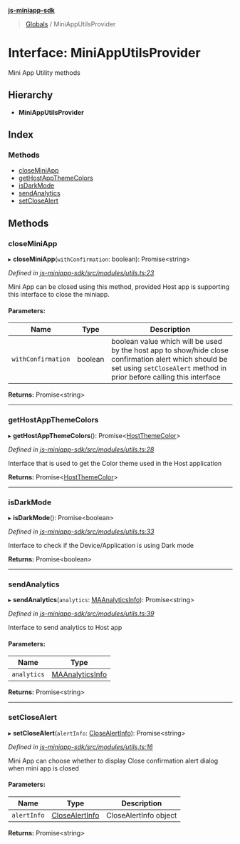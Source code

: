 **[js-miniapp-sdk](../README.md)**

> [Globals](../README.md) / MiniAppUtilsProvider

# Interface: MiniAppUtilsProvider

Mini App Utility methods

## Hierarchy

* **MiniAppUtilsProvider**

## Index

### Methods

* [closeMiniApp](miniapputilsprovider.md#closeminiapp)
* [getHostAppThemeColors](miniapputilsprovider.md#gethostappthemecolors)
* [isDarkMode](miniapputilsprovider.md#isdarkmode)
* [sendAnalytics](miniapputilsprovider.md#sendanalytics)
* [setCloseAlert](miniapputilsprovider.md#setclosealert)

## Methods

### closeMiniApp

▸ **closeMiniApp**(`withConfirmation`: boolean): Promise\<string>

*Defined in [js-miniapp-sdk/src/modules/utils.ts:23](https://github.com/rakutentech/js-miniapp/blob/1b5a7fb/js-miniapp-sdk/src/modules/utils.ts#L23)*

Mini App can be closed using this method, provided Host app is supporting this interface to close the miniapp.

#### Parameters:

Name | Type | Description |
------ | ------ | ------ |
`withConfirmation` | boolean | boolean value which will be used by the host app to show/hide close confirmation alert which should be set using `setCloseAlert` method in prior before calling this interface  |

**Returns:** Promise\<string>

___

### getHostAppThemeColors

▸ **getHostAppThemeColors**(): Promise\<[HostThemeColor](hostthemecolor.md)>

*Defined in [js-miniapp-sdk/src/modules/utils.ts:28](https://github.com/rakutentech/js-miniapp/blob/1b5a7fb/js-miniapp-sdk/src/modules/utils.ts#L28)*

Interface that is used to get the Color theme used in the Host application

**Returns:** Promise\<[HostThemeColor](hostthemecolor.md)>

___

### isDarkMode

▸ **isDarkMode**(): Promise\<boolean>

*Defined in [js-miniapp-sdk/src/modules/utils.ts:33](https://github.com/rakutentech/js-miniapp/blob/1b5a7fb/js-miniapp-sdk/src/modules/utils.ts#L33)*

Interface to check if the Device/Application is using Dark mode

**Returns:** Promise\<boolean>

___

### sendAnalytics

▸ **sendAnalytics**(`analytics`: [MAAnalyticsInfo](maanalyticsinfo.md)): Promise\<string>

*Defined in [js-miniapp-sdk/src/modules/utils.ts:39](https://github.com/rakutentech/js-miniapp/blob/1b5a7fb/js-miniapp-sdk/src/modules/utils.ts#L39)*

Interface to send analytics to Host app

#### Parameters:

Name | Type |
------ | ------ |
`analytics` | [MAAnalyticsInfo](maanalyticsinfo.md) |

**Returns:** Promise\<string>

___

### setCloseAlert

▸ **setCloseAlert**(`alertInfo`: [CloseAlertInfo](closealertinfo.md)): Promise\<string>

*Defined in [js-miniapp-sdk/src/modules/utils.ts:16](https://github.com/rakutentech/js-miniapp/blob/1b5a7fb/js-miniapp-sdk/src/modules/utils.ts#L16)*

Mini App can choose whether to display Close confirmation alert dialog when mini app is closed

#### Parameters:

Name | Type | Description |
------ | ------ | ------ |
`alertInfo` | [CloseAlertInfo](closealertinfo.md) | CloseAlertInfo object  |

**Returns:** Promise\<string>
